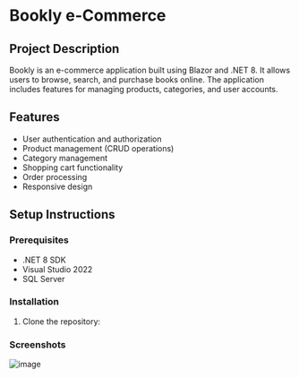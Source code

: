 # Bookly e-Commerce

## Project Description
Bookly is an e-commerce application built using Blazor and .NET 8. It allows users to browse, search, and purchase books online. The application includes features for managing products, categories, and user accounts.

## Features
- User authentication and authorization
- Product management (CRUD operations)
- Category management
- Shopping cart functionality
- Order processing
- Responsive design

## Setup Instructions

### Prerequisites
- .NET 8 SDK
- Visual Studio 2022
- SQL Server

### Installation
1. Clone the repository:

### Screenshots
![image](https://github.com/user-attachments/assets/1ae5d257-216a-4ecf-8d03-d8d877eae244)


